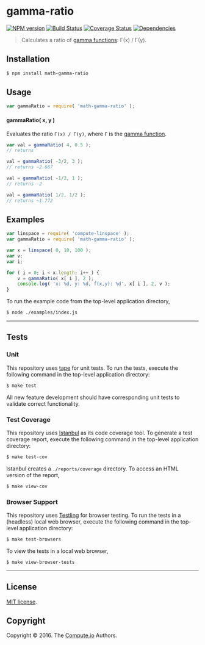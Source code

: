 gamma-ratio
===
[![NPM version][npm-image]][npm-url] [![Build Status][build-image]][build-url] [![Coverage Status][coverage-image]][coverage-url] [![Dependencies][dependencies-image]][dependencies-url]

> Calculates a ratio of [gamma functions][gamma-function]: Γ(x) / Γ(y).


## Installation

``` bash
$ npm install math-gamma-ratio
```


## Usage

``` javascript
var gammaRatio = require( 'math-gamma-ratio' );
```


#### gammaRatio( x, y )

Evaluates the ratio `Γ(x) / Γ(y)`, where `Γ` is the [gamma function][gamma-function].

``` javascript
var val = gammaRatio( 4, 0.5 );
// returns

val = gammaRatio( -3/2, 3 );
// returns ~2.667

val = gammaRatio( -1/2, 1 );
// returns -2

val = gammaRatio( 1/2, 1/2 );
// returns ~1.772
```


## Examples

``` javascript
var linspace = require( 'compute-linspace' );
var gammaRatio = require( 'math-gamma-ratio' );

var x = linspace( 0, 10, 100 );
var v;
var i;

for ( i = 0; i < x.length; i++ ) {
	v = gammaRatio( x[ i ], 2 );
	console.log( 'x: %d, y: %d, f(x,y): %d', x[ i ], 2, v );
}
```

To run the example code from the top-level application directory,

``` bash
$ node ./examples/index.js
```


---
## Tests

### Unit

This repository uses [tape][tape] for unit tests. To run the tests, execute the following command in the top-level application directory:

``` bash
$ make test
```

All new feature development should have corresponding unit tests to validate correct functionality.


### Test Coverage

This repository uses [Istanbul][istanbul] as its code coverage tool. To generate a test coverage report, execute the following command in the top-level application directory:

``` bash
$ make test-cov
```

Istanbul creates a `./reports/coverage` directory. To access an HTML version of the report,

``` bash
$ make view-cov
```


### Browser Support

This repository uses [Testling][testling] for browser testing. To run the tests in a (headless) local web browser, execute the following command in the top-level application directory:

``` bash
$ make test-browsers
```

To view the tests in a local web browser,

``` bash
$ make view-browser-tests
```

<!-- [![browser support][browsers-image]][browsers-url] -->


---
## License

[MIT license](http://opensource.org/licenses/MIT).


## Copyright

Copyright &copy; 2016. The [Compute.io][compute-io] Authors.


[npm-image]: http://img.shields.io/npm/v/math-gamma-ratio.svg
[npm-url]: https://npmjs.org/package/math-gamma-ratio

[build-image]: http://img.shields.io/travis/math-io/gamma-ratio/master.svg
[build-url]: https://travis-ci.org/math-io/gamma-ratio

[coverage-image]: https://img.shields.io/codecov/c/github/math-io/gamma-ratio/master.svg
[coverage-url]: https://codecov.io/github/math-io/gamma-ratio?branch=master

[dependencies-image]: http://img.shields.io/david/math-io/gamma-ratio.svg
[dependencies-url]: https://david-dm.org/math-io/gamma-ratio

[dev-dependencies-image]: http://img.shields.io/david/dev/math-io/gamma-ratio.svg
[dev-dependencies-url]: https://david-dm.org/dev/math-io/gamma-ratio

[github-issues-image]: http://img.shields.io/github/issues/math-io/gamma-ratio.svg
[github-issues-url]: https://github.com/math-io/gamma-ratio/issues

[tape]: https://github.com/substack/tape
[istanbul]: https://github.com/gotwarlost/istanbul
[testling]: https://ci.testling.com

[compute-io]: https://github.com/compute-io/
[gamma-function]: https://en.wikipedia.org/wiki/Gamma_function
